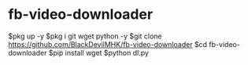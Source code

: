 # fb-video-downloader
$pkg up -y
$pkg i git wget python -y
$git clone https://github.com/BlackDevilMHK/fb-video-downloader
$cd fb-video-downloader
$pip install wget
$python dl.py

